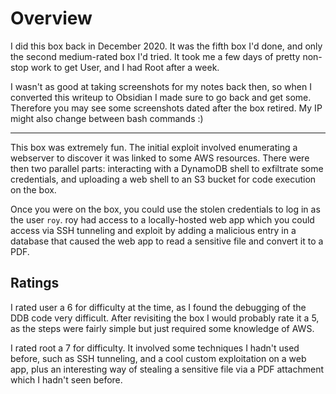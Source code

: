 # Overview

I did this box back in December 2020. It was the fifth box I'd done, and only the second medium-rated box I'd tried. It took me a few days of pretty non-stop work to get User, and I had Root after a week.

I wasn't as good at taking screenshots for my notes back then, so when I converted this writeup to Obsidian I made sure to go back and get some. Therefore you may see some screenshots dated after the box retired. My IP might also change between bash commands :)

---

This box was extremely fun. The initial exploit involved enumerating a webserver to discover it was linked to some AWS resources. There were then two parallel parts: interacting with a DynamoDB shell to exfiltrate some credentials, and uploading a web shell to an S3 bucket for code execution on the box.

Once you were on the box, you could use the stolen credentials to log in as the user `roy`. roy had access to a locally-hosted web app which you could access via SSH tunneling and exploit by adding a malicious entry in a database that caused the web app to read a sensitive file and convert it to a PDF.

## Ratings

I rated user a 6 for difficulty at the time, as I found the debugging of the DDB code very difficult. After revisiting the box I would probably rate it a 5, as the steps were fairly simple but just required some knowledge of AWS.

I rated root a 7 for difficulty. It involved some techniques I hadn't used before, such as SSH tunneling, and a cool custom exploitation on a web app, plus an interesting way of stealing a sensitive file via a PDF attachment which I hadn't seen before.